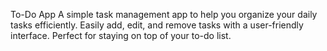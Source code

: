 To-Do App
A simple task management app to help you organize your daily tasks efficiently. Easily add, edit, and remove tasks with a user-friendly interface. Perfect for staying on top of your to-do list.
